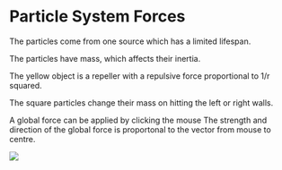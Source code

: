 <h1 >Particle System Forces </h1>

The particles come from one source which has a limited lifespan.

The particles have mass, which affects their inertia.

The yellow object is a repeller with a repulsive force proportional to 1/r squared.

The square particles change their mass on hitting the left or right walls.

A global force can be applied by clicking the mouse 
The strength and direction of the global force is proportonal to the vector from mouse to centre.

![](/PS1.gif)
